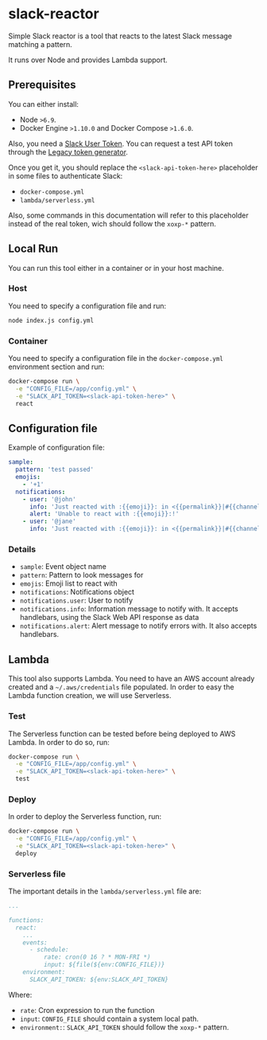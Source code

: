 # slack-reactor
Simple Slack reactor is a tool that reacts to the latest Slack message matching a pattern.

It runs over Node and provides Lambda support.

## Prerequisites

You can either install:

 * Node `>6.9`.
 * Docker Engine `>1.10.0` and Docker Compose `>1.6.0`.

Also, you need a [Slack User Token](https://api.slack.com/docs/token-types#user). You can request a test API token through the [Legacy token generator](https://api.slack.com/custom-integrations/legacy-tokens).

Once you get it, you should replace the `<slack-api-token-here>` placeholder in some files to authenticate Slack:
 - `docker-compose.yml`
 - `lambda/serverless.yml`

Also, some commands in this documentation will refer to this placeholder instead of the real token, wich should follow the `xoxp-*` pattern.

## Local Run

You can run this tool either in a container or in your host machine.

### Host

You need to specify a configuration file and run:

```bash
node index.js config.yml
```

### Container

You need to specify a configuration file in the `docker-compose.yml` environment section and run:

```bash
docker-compose run \
  -e "CONFIG_FILE=/app/config.yml" \
  -e "SLACK_API_TOKEN=<slack-api-token-here>" \
  react
```

## Configuration file

Example of configuration file:

```yaml
sample:
  pattern: 'test passed'
  emojis:
    - '+1'
  notifications:
    - user: '@john'
      info: 'Just reacted with :{{emoji}}: in <{{permalink}}|#{{channel.name}}>!'
      alert: 'Unable to react with :{{emoji}}:!'
    - user: '@jane'
      info: 'Just reacted with :{{emoji}}: in <{{permalink}}|#{{channel.name}}>!'

```

### Details

 - `sample`: Event object name
 - `pattern`: Pattern to look messages for
 - `emojis`: Emoji list to react with
 - `notifications`: Notifications object
 - `notifications.user`: User to notify
 - `notifications.info`: Information message to notify with. It accepts handlebars, using the Slack Web API response as data
 - `notifications.alert`: Alert message to notify errors with. It also accepts handlebars.

## Lambda

This tool also supports Lambda. You need to have an AWS account already created and a `~/.aws/credentials` file populated.
In order to easy the Lambda function creation, we will use Serverless.

### Test

The Serverless function can be tested before being deployed to AWS Lambda. In order to do so, run:

```bash
docker-compose run \
  -e "CONFIG_FILE=/app/config.yml" \
  -e "SLACK_API_TOKEN=<slack-api-token-here>" \
  test
```

### Deploy

In order to deploy the Serverless function, run:

```bash
docker-compose run \
  -e "CONFIG_FILE=/app/config.yml" \
  -e "SLACK_API_TOKEN=<slack-api-token-here>" \
  deploy
```

### Serverless file

The important details in the `lambda/serverless.yml` file are:

```yaml
...

functions:
  react:
    ...
    events:
      - schedule:
          rate: cron(0 16 ? * MON-FRI *)
          input: ${file(${env:CONFIG_FILE})}
    environment:
      SLACK_API_TOKEN: ${env:SLACK_API_TOKEN}
```

Where:

- `rate`: Cron expression to run the function
- `input`: `CONFIG_FILE` should contain a system local path.
- `environment:`: `SLACK_API_TOKEN` should follow the `xoxp-*` pattern.
